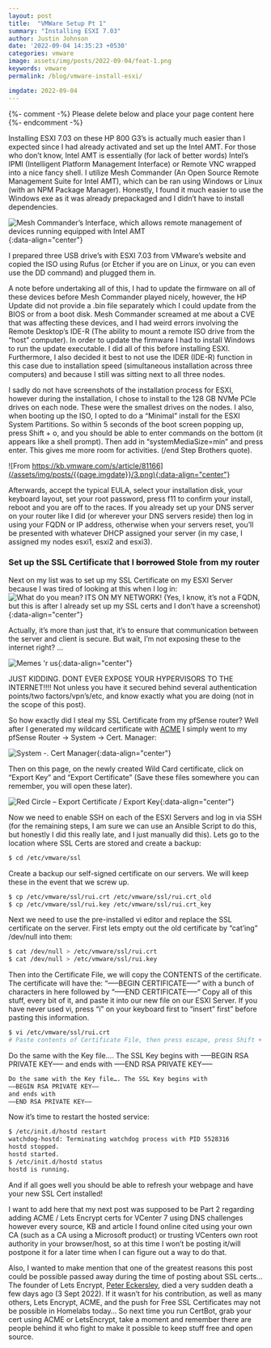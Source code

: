 ```yaml
---
layout: post
title:  "VMWare Setup Pt 1"
summary: "Installing ESXI 7.03"
author: Justin Johnson
date: '2022-09-04 14:35:23 +0530'
categories: vmware
image: assets/img/posts/2022-09-04/feat-1.png
keywords: vmware
permalink: /blog/vmware-install-esxi/

imgdate: 2022-09-04
---
```


{%- comment -%} Please delete below and place your page content here {%- endcomment -%}

Installing ESXI 7.03 on these HP 800 G3’s is actually much easier than I expected since I had already activated and set up the Intel AMT. For those who don’t know, Intel AMT is essentially (for lack of better words) Intel’s IPMI (Intelligent Platform Management Interface) or Remote VNC wrapped into a nice fancy shell. I utilize Mesh Commander (An Open Source Remote Management Suite for Intel AMT), which can be ran using Windows or Linux (with an NPM Package Manager). Honestly, I found it much easier to use the Windows exe as it was already prepackaged and I didn’t have to install dependencies.

![Mesh Commander’s Interface, which allows remote management of devices running equipped with Intel AMT](/assets/img/posts/{{page.imgdate}}/2.png){:data-align="center"}

I prepared three USB drive’s with ESXI 7.03 from VMware’s website and copied the ISO using Rufus (or Etcher if you are on Linux, or you can even use the DD command) and plugged them in.

A note before undertaking all of this, I had to update the firmware on all of these devices before Mesh Commander played nicely, however, the HP Update did not provide a .bin file separately which I could update from the BIOS or from a boot disk. Mesh Commander screamed at me about a CVE that was affecting these devices, and I had weird errors involving the Remote Desktop’s IDE-R (The ability to mount a remote ISO drive from the “host” computer). In order to update the firmware I had to install Windows to run the update executable. I did all of this before installing ESXI. Furthermore, I also decided it best to not use the IDER (IDE-R) function in this case due to installation speed (simultaneous installation across three computers) and because I still was sitting next to all three nodes.

I sadly do not have screenshots of the installation process for ESXI, however during the installation, I chose to install to the 128 GB NVMe PCIe drives on each node. These were the smallest drives on the nodes. I also, when booting up the ISO, I opted to do a “Minimal” install for the ESXI System Partitions. So within 5 seconds of the boot screen popping up, press Shift + o, and you should be able to enter commands on the bottom (it appears like a shell prompt). Then add in “systemMediaSize=min” and press enter. This gives me more room for activities. (/end Step Brothers quote).

![From https://kb.vmware.com/s/article/81166](/assets/img/posts/{{page.imgdate}}/3.png){:data-align="center"}

Afterwards, accept the typical EULA, select your installation disk, your keyboard layout, set your root password, press f11 to confirm your install, reboot and you are off to the races. If you already set up your DNS server on your router like I did (or wherever your DNS servers reside) then log in using your FQDN or IP address, otherwise when your servers reset, you’ll be presented with whatever DHCP assigned your server (in my case, I assigned my nodes esxi1, esxi2 and esxi3).

### Set up the SSL Certificate that I <s>borrowed</s> Stole from my router

Next on my list was to set up my SSL Certificate on my ESXI Server because I was tired of looking at this when I log in:
![What do you mean? ITS ON MY NETWORK! (Yes, I know, it’s not a FQDN, but this is after I already set up my SSL certs and I don’t have a screenshot)](/assets/img/posts/{{page.imgdate}}/4.png){:data-align="center"}

Actually, it’s more than just that, it’s to ensure that communication between the server and client is secure. But wait, I’m not exposing these to the internet right? …

![Memes 'r us](/assets/img/posts/{{page.imgdate}}/5.png){:data-align="center"}

JUST KIDDING. DONT EVER EXPOSE YOUR HYPERVISORS TO THE INTERNET!!!! Not unless you have it secured behind several authentication points/two factors/vpn’s/etc, and know exactly what you are doing (not in the scope of this post).

So how exactly did I steal my SSL Certificate from my pfSense router? Well after I generated my wildcard certificate with [ACME](https://docs.netgate.com/pfsense/en/latest/packages/acme/index.html) I simply went to my pfSense Router -> System -> Cert. Manager:

![System -. Cert Manager](/assets/img/posts/{{page.imgdate}}/6.png){:data-align="center"}

Then on this page, on the newly created Wild Card certificate, click on “Export Key” and “Export Certificate” (Save these files somewhere you can remember, you will open these later).

![Red Circle – Export Certificate / Export Key](/assets/img/posts/{{page.imgdate}}/7.png){:data-align="center"}

Now we need to enable SSH on each of the ESXI Servers and log in via SSH (for the remaining steps, I am sure we can use an Ansible Script to do this, but honestly I did this really late, and I just manually did this). Lets go to the location where SSL Certs are stored and create a backup:

```bash
$ cd /etc/vmware/ssl
```
Create a backup our self-signed certificate on our servers. We will keep these in the event that we screw up.

```bash
$ cp /etc/vmware/ssl/rui.crt /etc/vmware/ssl/rui.crt_old
$ cp /etc/vmware/ssl/rui.key /etc/vmware/ssl/rui.crt_key
```
Next we need to use the pre-installed vi editor and replace the SSL certificate on the server. First lets empty out the old certificate by “cat’ing” /dev/null into them:
```bash
$ cat /dev/null > /etc/vmware/ssl/rui.crt
$ cat /dev/null > /etc/vmware/ssl/rui.key
```
Then into the Certificate File, we will copy the CONTENTS of the certificate. The certificate will have the:
“—–BEGIN CERTIFICATE—–“
with a bunch of characters in here followed by
“—–END CERTIFICATE—–“
Copy all of this stuff, every bit of it, and paste it into our new file on our ESXI Server. If you have never used vi, press “i” on your keyboard first to “insert” first” before pasting this information.

```bash
$ vi /etc/vmware/ssl/rui.crt
# Paste contents of Certificate File, then press escape, press Shift + ":" and type wq! to Write and Quit and confirm to exit VI.
```
Do the same with the Key file…. The SSL Key begins with
—–BEGIN RSA PRIVATE KEY—–
and ends with
—–END RSA PRIVATE KEY—–
```bash
Do the same with the Key file…. The SSL Key begins with
—–BEGIN RSA PRIVATE KEY—–
and ends with
—–END RSA PRIVATE KEY—–
```
Now it’s time to restart the hosted service:
```bash
$ /etc/init.d/hostd restart
watchdog-hostd: Terminating watchdog process with PID 5528316
hostd stopped.
hostd started.
$ /etc/init.d/hostd status
hostd is running.
```

And if all goes well you should be able to refresh your webpage and have your new SSL Cert installed!

I want to add here that my next post was supposed to be Part 2 regarding adding ACME / Lets Encrypt certs for VCenter 7 using DNS challenges however every source, KB and article I found online cited using your own CA (such as a CA using a Microsoft product) or trusting VCenters own root authority in your browser/host, so at this time I won’t be posting it/will postpone it for a later time when I can figure out a way to do that.

Also, I wanted to make mention that one of the greatest reasons this post could be possible passed away during the time of posting about SSL certs… The founder of Lets Encrypt, [Peter Eckersley](https://www.thetechoutlook.com/news/current-affairs/peter-eckersley-the-founder-of-lets-encrypt-has-left-the-tech-industry-in-tears/), died a very sudden death a few days ago (3 Sept 2022). If it wasn’t for his contribution, as well as many others, Lets Encrypt, ACME, and the push for Free SSL Certificates may not be possible in Homelabs today… So next time you run CertBot, grab your cert using ACME or LetsEncrypt, take a moment and remember there are people behind it who fight to make it possible to keep stuff free and open source.

